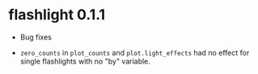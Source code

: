 # flashlight 0.1.1

* Bug fixes

- `zero_counts` in `plot_counts` and `plot.light_effects` had no effect for single flashlights with no "by" variable.


